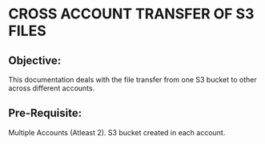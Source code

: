 # CROSS ACCOUNT TRANSFER OF S3 FILES

## Objective:
This documentation deals with the file transfer from one S3 bucket to other across different accounts.

## Pre-Requisite:
Multiple Accounts (Atleast 2).
S3 bucket created in each account.